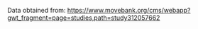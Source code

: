 Data obtained from:
https://www.movebank.org/cms/webapp?gwt_fragment=page=studies,path=study312057662